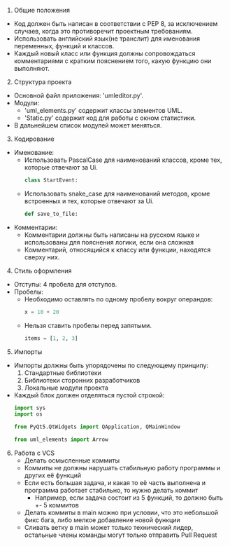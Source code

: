 1. Общие положения
  - Код должен быть написан в соответствии с PEP 8, за исключением случаев, когда это противоречит проектным требованиям.
  - Использовать английский язык(не транслит) для именования переменных, функций и классов.
  - Каждый новый класс или функция должны сопровождаться комментариями с кратким пояснением того, какую функцию они выполняют.

2. Структура проекта
  - Основной файл приложения: 'umleditor.py'.
  - Модули:
    - 'uml_elements.py' содержит классы элементов UML.
    - 'Static.py' содержит код для работы с окном статистики.
  - В дальнейшем список модулей может меняться.

3. Кодирование
  - Именование:
    - Использовать PascalCase для наименований классов, кроме тех, которые отвечают за Ui.
      ```python
      class StartEvent:
    - Использовать snake_case для наименований методов, кроме встроенных и тех, которые отвечают за Ui.
      ```python
      def save_to_file:
  - Комментарии:
    - Комментарии должны быть написаны на русском языке и использованы для пояснения логики, если она сложная
    - Комментарий, относящийся к классу или функции, находятся сверху них.

4. Стиль оформления
  - Отступы: 4 пробела для отступов.
  - Пробелы:
    - Необходимо оставлять по одному пробелу вокруг операндов:
      ```python
      x = 10 + 20
    - Нельзя ставить пробелы перед запятыми.
      ```python
      items = [1, 2, 3]

5. Импорты
  - Импорты должны быть упорядочены по следующему принципу:
    1. Стандартные библиотеки
    2. Библиотеки сторонних разработчиков
    3. Локальные модули проекта
  - Каждый блок должен отделяться пустой строкой:
    ```python
    import sys
    import os

    from PyQt5.QtWidgets import QApplication, QMainWindow

    from uml_elements import Arrow

6. Работа с VCS
   - Делать осмысленные коммиты
   - Коммиты не должны нарушать стабильную работу программы и других её функций
   - Если есть большая задача, и какая то её часть выполнена и программа работает стабильно, то нужно делать коммит
     - Например, если задача состоит из 5 функций, то должно быть +- 5 коммитов
   - Делать коммиты в main можно при условии, что это небольшой фикс бага, либо мелкое добавление новой функции
   - Сливать ветку в main может только технический лидер, остальные члены команды могут только отправить Pull Request
